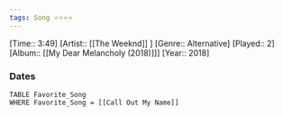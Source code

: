 ```yaml
---
tags: Song ⭐⭐⭐⭐ 
---
```

[Time:: 3:49]
[Artist:: [[The Weeknd]] ]
[Genre:: Alternative]
[Played:: 2]
[Album:: [[My Dear Melancholy (2018)]]]
[Year:: 2018]
### Dates
````dataview
TABLE Favorite_Song
WHERE Favorite_Song = [[Call Out My Name]]
````